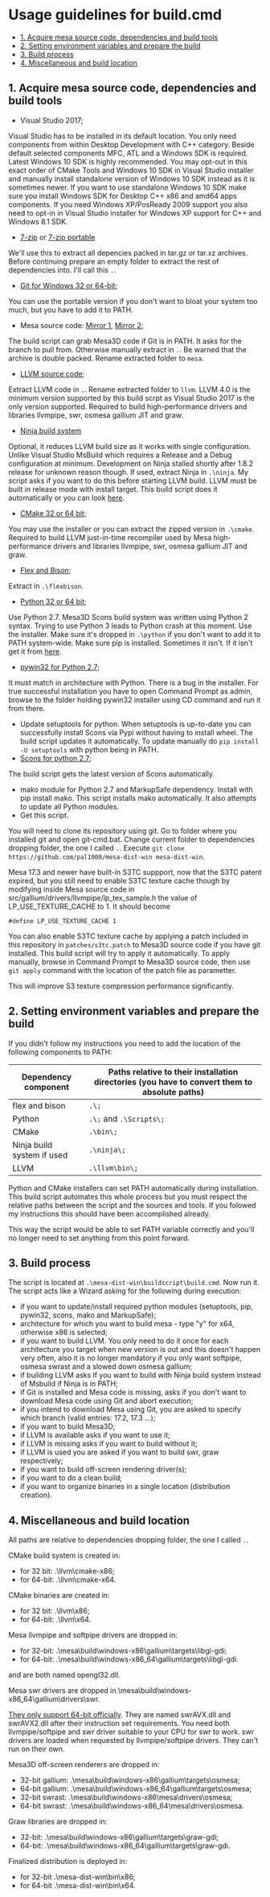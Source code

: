 # Usage guidelines for build.cmd
  * [1. Acquire mesa source code, dependencies and build tools](#1-acquire-mesa-source-code-dependencies-and-build-tools)
  * [2. Setting environment variables and prepare the build](#2-setting-environment-variables-and-prepare-the-build)
  * [3. Build process](#3-build-process)
  * [4. Miscellaneous and build location](#4-miscellaneous-and-build-location)
  
## 1. Acquire mesa source code, dependencies and build tools

- Visual Studio 2017;

Visual Studio has to be installed in its default location. You only need components from within Desktop Development with C++ category. Beside default selected components MFC, ATL and a Windows SDK is required. Latest Windows 10 SDK is highly recommended. You may opt-out in this exact order of CMake Tools and Windows 10 SDK in Visual Studio installer and manually install standalone version of Windows 10 SDK instead as it is sometimes newer. If you want to use standalone Windows 10 SDK make sure you install Windows SDK for Desktop C++ x86 and amd64 apps components. If you need Windows XP/PosReady 2009 support you also need to opt-in in Visual Studio installer for Windows XP support for C++ and Windows 8.1 SDK.

- [7-zip](http://www.7-zip.org/download.html) or [7-zip portable](https://portableapps.com/apps/utilities/7-zip_portable)

We'll use this to extract all depencies packed in tar.gz or tar.xz archives.
Before continuing prepare an empty folder to extract the rest of dependencies into. I'll call this `.`.

- [Git for Windows 32 or 64-bit](https://git-scm.com/download/win); 

You can use the portable version if you don't want to bloat your system too much, but you have to add it to PATH.
- Mesa source code: [Mirror 1](https://www.mesa3d.org/archive/), [Mirror 2](https://mesa.freedesktop.org/archive/);

The build script can grab Mesa3D code if Git is in PATH. It asks for the branch to pull from. Otherwise manually extract in `.`. Be warned that the archive is double packed. Rename extracted folder to `mesa`.
- [LLVM source code](http://llvm.org/);

Extract LLVM code in `.`. Rename extracted folder to `llvm`. LLVM 4.0 is the minimum version supported by this build scrpt as Visual Studio 2017 is the only version supported. Required to build high-performance drivers and libraries llvmpipe, swr, osmesa gallium JIT and graw.
- [Ninja build system](https://github.com/ninja-build/ninja/releases)

Optional, it reduces LLVM build size as it works with single configuration. Unlike Visual Studio MsBuild which requires a Release and a Debug configuration at minimum. Development on Ninja stalled shortly after 1.8.2 release for unknown reason though. If used, extract Ninja in `.\ninja`. My script asks if you want to do this before starting LLVM build. LLVM must be built in release mode with install target. This build script does it automatically or you can look [here](https://wiki.qt.io/MesaLlvmpipe).

- [CMake 32 or 64 bit](https://cmake.org/download/#latest);

You may use the installer or you can extract the zipped version in `.\cmake`. Required to build LLVM just-in-time recompiler used by Mesa high-performance drivers and libraries llvmpipe, swr, osmesa gallium JIT and graw.
- [Flex and Bison](https://sourceforge.net/projects/winflexbison/);

Extract in `.\flexbison`.
- [Python 32 or 64 bit](https://www.python.org/);

Use Python 2.7. Mesa3D Scons build system was written using Python 2 syntax. Trying to use Python 3 leads to Python crash at this moment. Use the installer. Make sure it's dropped in `.\python` if you don't want to add it to PATH system-wide. Make sure pip is installed. Sometimes it isn't. If it isn't get it from [here](https://pip.pypa.io/en/stable/installing/).
- [pywin32 for Python 2.7](https://github.com/mhammond/pywin32/releases);

It must match in architecture with Python. There is a bug in the installer. For true successful installation you have to open Command Prompt as admin, browse to the folder holding pywin32 installer using CD command and run it from there.
- Update setuptools for python. When setuptools is up-to-date you can successfully install Scons via Pypi without having to install wheel. The build script updates it automatically. To update manually do `pip install -U setuptools` with python being in PATH.
- [Scons for python 2.7](https://sourceforge.net/projects/scons/files/scons/);

The build script gets the latest version of Scons automatically.
- mako module for Python 2.7 and MarkupSafe dependency. Install with pip install mako. This script installs mako automatically. It also attempts to update all Python modules.
- Get this script.

You will need to clone its repository using git. Go to folder where you installed git and open git-cmd.bat. Change current folder to dependencies dropping folder, the one I called `.`. Execute `git clone https://github.com/pal1000/mesa-dist-win mesa-dist-win`.

Mesa 17.3 and newer have built-in S3TC suppport, now that the S3TC patent expired, but you still need to enable S3TC texture cache though by modifying inside Mesa source code in src/gallium/drivers/llvmpipe/lp_tex_sample.h the value of LP_USE_TEXTURE_CACHE to 1. It should become

`#define LP_USE_TEXTURE_CACHE 1`

You can also enable S3TC texture cache by applying a patch included in this repository in `patches/s3tc.patch` to Mesa3D source code if you have git installed. This build script will try to apply it automatically. To apply manually, browse in Command Prompt to Mesa3D source code, then use `git apply` command with the location of the patch file as parametter.

This will improve S3 texture compression performance significantly.
## 2. Setting environment variables and prepare the build
If you didn't follow my instructions you need to add the location of the following components to PATH:

Dependency component | Paths relative to their installation directories (you have to convert them to absolute paths)
-------------------- | ---------------------------------------------------------------------------------------------
flex and bison | `.\;`
Python | `.\;` and `.\Scripts\;`
CMake | `.\bin\;`
Ninja build system if used | `.\ninja\;`
LLVM | `.\llvm\bin\;`

Python and CMake installers can set PATH automatically during installation. This build script automates this whole process but you must respect the relative paths between the script and the sources and tools. If you folowed my instructions this should have been accomplished already.

This way the script would be able to set PATH variable correctly and you'll no longer need to set anything from this point forward.

## 3. Build process
The script is located at `.\mesa-dist-win\buildscript\build.cmd`. Now run it.
The script acts like a Wizard asking for the following during execution:
- if you want to update/install required python modules (setuptools, pip, pywin32, scons, mako and MarkupSafe);
- architecture for which you want to build mesa - type "y" for x64, otherwise x86 is selected;
- if you want to build LLVM.  You only need to do it once for each architecture you target when new version is out and this doesn't happen very often, also it is no longer mandatory if you only want softpipe, osmesa swrast and a slowed down osmesa gallium;
- if building LLVM asks if you want to build with Ninja build system instead of Msbuild if Ninja is in PATH;
- if Git is installed and Mesa code is missing, asks if you don't want to download Mesa code using Git and abort execution;
- if you intend to download Mesa using Git, you are asked to specify which branch (valid entries: 17.2, 17.3 ...);
- if you want to build Mesa3D;
- if LLVM is available asks if you want to use it;
- if LLVM is missing asks if you want to build without it;
- if LLVM is used you are asked if you want to build swr, graw respectively;
- if you want to build off-screen rendering driver(s);
- if you want to do a clean build;
- if you want to organize binaries in a single location (distribution creation).

## 4. Miscellaneous and build location
All paths are relative to dependencies dropping folder, the one I called `.`.

CMake build system is created in:
- for 32 bit: .\llvm\cmake-x86;
- for 64-bit: .\llvm\cmake-x64.

CMake binaries are created in:
- for 32 bit: .\llvm\x86;
- for 64-bit: .\llvm\x64.

Mesa llvmpipe and softpipe drivers are dropped in:
- for 32-bit: .\mesa\build\windows-x86\gallium\targets\libgl-gdi;
- for 64-bit: .\mesa\build\windows-x86_64\gallium\targets\libgl-gdi.

and are both named opengl32.dll.

Mesa swr drivers are dropped in.\mesa\build\windows-x86_64\gallium\drivers\swr.

[They only support 64-bit officially](https://bugs.freedesktop.org/show_bug.cgi?id=102564#c5). They are named swrAVX.dll and swrAVX2.dll after their instruction set requirements. You need both llvmpipe/softpipe and swr driver suitable to your CPU for swr to work. swr drivers are loaded when requested by llvmpipe/softpipe drivers. They can't run on their own.

Mesa3D off-screen renderers are dropped in:
- 32-bit gallium: .\mesa\build\windows-x86\gallium\targets\osmesa;
- 64-bit gallium: .\mesa\build\windows-x86_64\gallium\targets\osmesa;
- 32-bit swrast: .\mesa\build\windows-x86\mesa\drivers\osmesa;
- 64-bit swrast: .\mesa\build\windows-x86_64\mesa\drivers\osmesa.

Graw libraries are dropped in:
- 32-bit: .\mesa\build\windows-x86\gallium\targets\graw-gdi;
- 64-bit: .\mesa\build\windows-x86_64\gallium\targets\graw-gdi.

Finalized distribution is deployed in: 
- for 32-bit .\mesa-dist-win\bin\x86;
- for 64-bit .\mesa-dist-win\bin\x64.

